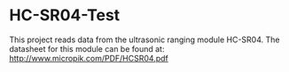 # HC-SR04-Test

This project reads data from the ultrasonic ranging module HC-SR04.
The datasheet for this module can be found at:
http://www.micropik.com/PDF/HCSR04.pdf
